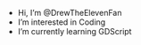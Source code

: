 - Hi, I’m @DrewTheElevenFan
- I’m interested in Coding
- I’m currently learning GDScript
<!---
DrewTheElevenFan/DrewTheElevenFan is a ✨ special ✨ repository because its `README.md` (this file) appears on your GitHub profile.
You can click the Preview link to take a look at your changes.
--->
